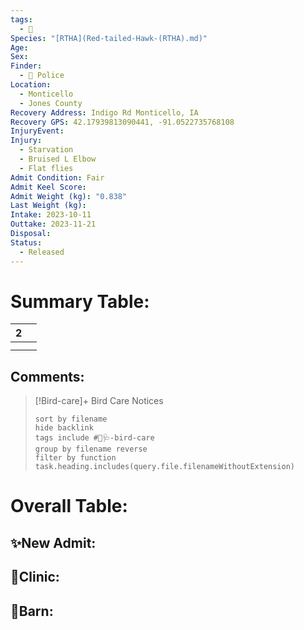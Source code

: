 ```yaml
---
tags:
  - 🦅
Species: "[RTHA](Red-tailed-Hawk-(RTHA).md)"
Age: 
Sex: 
Finder:
  - 🚓 Police
Location:
  - Monticello
  - Jones County
Recovery Address: Indigo Rd Monticello, IA
Recovery GPS: 42.17939813090441, -91.0522735768108
InjuryEvent: 
Injury:
  - Starvation
  - Bruised L Elbow
  - Flat flies
Admit Condition: Fair
Admit Keel Score: 
Admit Weight (kg): "0.838"
Last Weight (kg): 
Intake: 2023-10-11
Outtake: 2023-11-21
Disposal: 
Status:
  - Released
---
```


# Summary Table:

<div><table class="dataview table-view-table"><thead class="table-view-thead"><tr class="table-view-tr-header"><th class="table-view-th"><span></span><span class="dataview small-text">2</span></th><th class="table-view-th"><span></span></th></tr></thead><tbody class="table-view-tbody"><tr><td><span></span></td><td><span></span></td></tr><tr><td><span></span></td><td><span></span></td></tr></tbody></table></div>

## Comments:

> [!Bird-care]+ Bird Care Notices
>   ```tasks 
>   sort by filename
>   hide backlink
>   tags include #🦅🩺-bird-care 
>   group by filename reverse
>   filter by function task.heading.includes(query.file.filenameWithoutExtension)
>   ```

# Overall Table:

## ✨New Admit:



## 🏥Clinic:



## 🏡Barn:


